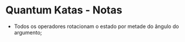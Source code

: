 # Quantum Katas - Notas

- Todos os operadores rotacionam o estado por metade do ângulo do argumento;
